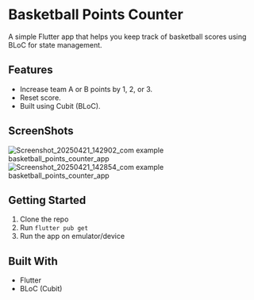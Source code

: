 # Basketball Points Counter

A simple Flutter app that helps you keep track of basketball scores using BLoC for state management.

## Features
- Increase team A or B points by 1, 2, or 3.
- Reset score.
- Built using Cubit (BLoC).

## ScreenShots
![Screenshot_20250421_142902_com example basketball_points_counter_app](https://github.com/user-attachments/assets/276b400b-b053-41f1-8564-4290100feddd)
![Screenshot_20250421_142854_com example basketball_points_counter_app](https://github.com/user-attachments/assets/caa75d07-1afe-4abb-a34d-85aff91f3dd5)


## Getting Started
1. Clone the repo
2. Run `flutter pub get`
3. Run the app on emulator/device

## Built With
- Flutter
- BLoC (Cubit)

